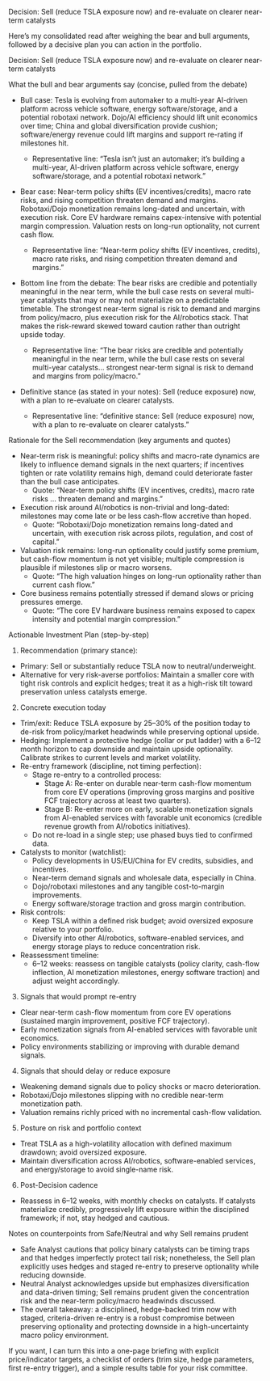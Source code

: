 Decision: Sell (reduce TSLA exposure now) and re-evaluate on clearer near-term catalysts

Here’s my consolidated read after weighing the bear and bull arguments, followed by a decisive plan you can action in the portfolio.

Decision: Sell (reduce TSLA exposure now) and re-evaluate on clearer near-term catalysts

What the bull and bear arguments say (concise, pulled from the debate)
- Bull case: Tesla is evolving from automaker to a multi-year AI-driven platform across vehicle software, energy software/storage, and a potential robotaxi network. Dojo/AI efficiency should lift unit economics over time; China and global diversification provide cushion; software/energy revenue could lift margins and support re-rating if milestones hit.
  - Representative line: “Tesla isn’t just an automaker; it’s building a multi-year, AI-driven platform across vehicle software, energy software/storage, and a potential robotaxi network.”

- Bear case: Near-term policy shifts (EV incentives/credits), macro rate risks, and rising competition threaten demand and margins. Robotaxi/Dojo monetization remains long-dated and uncertain, with execution risk. Core EV hardware remains capex-intensive with potential margin compression. Valuation rests on long-run optionality, not current cash flow.
  - Representative line: “Near-term policy shifts (EV incentives, credits), macro rate risks, and rising competition threaten demand and margins.”

- Bottom line from the debate: The bear risks are credible and potentially meaningful in the near term, while the bull case rests on several multi-year catalysts that may or may not materialize on a predictable timetable. The strongest near-term signal is risk to demand and margins from policy/macro, plus execution risk for the AI/robotics stack. That makes the risk-reward skewed toward caution rather than outright upside today.
  - Representative line: “The bear risks are credible and potentially meaningful in the near term, while the bull case rests on several multi-year catalysts… strongest near-term signal is risk to demand and margins from policy/macro.”

- Definitive stance (as stated in your notes): Sell (reduce exposure) now, with a plan to re-evaluate on clearer catalysts.
  - Representative line: “definitive stance: Sell (reduce exposure) now, with a plan to re-evaluate on clearer catalysts.”

Rationale for the Sell recommendation (key arguments and quotes)
- Near-term risk is meaningful: policy shifts and macro-rate dynamics are likely to influence demand signals in the next quarters; if incentives tighten or rate volatility remains high, demand could deteriorate faster than the bull case anticipates.
  - Quote: “Near-term policy shifts (EV incentives, credits), macro rate risks … threaten demand and margins.”
- Execution risk around AI/robotics is non-trivial and long-dated: milestones may come late or be less cash-flow accretive than hoped.
  - Quote: “Robotaxi/Dojo monetization remains long-dated and uncertain, with execution risk across pilots, regulation, and cost of capital.”
- Valuation risk remains: long-run optionality could justify some premium, but cash-flow momentum is not yet visible; multiple compression is plausible if milestones slip or macro worsens.
  - Quote: “The high valuation hinges on long-run optionality rather than current cash flow.”
- Core business remains potentially stressed if demand slows or pricing pressures emerge.
  - Quote: “The core EV hardware business remains exposed to capex intensity and potential margin compression.”

Actionable Investment Plan (step-by-step)
1) Recommendation (primary stance):
- Primary: Sell or substantially reduce TSLA now to neutral/underweight.
- Alternative for very risk-averse portfolios: Maintain a smaller core with tight risk controls and explicit hedges; treat it as a high-risk tilt toward preservation unless catalysts emerge.

2) Concrete execution today
- Trim/exit: Reduce TSLA exposure by 25–30% of the position today to de-risk from policy/market headwinds while preserving optional upside.
- Hedging: Implement a protective hedge (collar or put ladder) with a 6–12 month horizon to cap downside and maintain upside optionality. Calibrate strikes to current levels and market volatility.
- Re-entry framework (discipline, not timing perfection):
  - Stage re-entry to a controlled process:
    - Stage A: Re-enter on durable near-term cash-flow momentum from core EV operations (improving gross margins and positive FCF trajectory across at least two quarters).
    - Stage B: Re-enter more on early, scalable monetization signals from AI-enabled services with favorable unit economics (credible revenue growth from AI/robotics initiatives).
  - Do not re-load in a single step; use phased buys tied to confirmed data.
- Catalysts to monitor (watchlist):
  - Policy developments in US/EU/China for EV credits, subsidies, and incentives.
  - Near-term demand signals and wholesale data, especially in China.
  - Dojo/robotaxi milestones and any tangible cost-to-margin improvements.
  - Energy software/storage traction and gross margin contribution.
- Risk controls:
  - Keep TSLA within a defined risk budget; avoid oversized exposure relative to your portfolio.
  - Diversify into other AI/robotics, software-enabled services, and energy storage plays to reduce concentration risk.
- Reassessment timeline:
  - 6–12 weeks: reassess on tangible catalysts (policy clarity, cash-flow inflection, AI monetization milestones, energy software traction) and adjust weight accordingly.

3) Signals that would prompt re-entry
- Clear near-term cash-flow momentum from core EV operations (sustained margin improvement, positive FCF trajectory).
- Early monetization signals from AI-enabled services with favorable unit economics.
- Policy environments stabilizing or improving with durable demand signals.

4) Signals that should delay or reduce exposure
- Weakening demand signals due to policy shocks or macro deterioration.
- Robotaxi/Dojo milestones slipping with no credible near-term monetization path.
- Valuation remains richly priced with no incremental cash-flow validation.

5) Posture on risk and portfolio context
- Treat TSLA as a high-volatility allocation with defined maximum drawdown; avoid oversized exposure.
- Maintain diversification across AI/robotics, software-enabled services, and energy/storage to avoid single-name risk.

6) Post-Decision cadence
- Reassess in 6–12 weeks, with monthly checks on catalysts. If catalysts materialize credibly, progressively lift exposure within the disciplined framework; if not, stay hedged and cautious.

Notes on counterpoints from Safe/Neutral and why Sell remains prudent
- Safe Analyst cautions that policy binary catalysts can be timing traps and that hedges imperfectly protect tail risk; nonetheless, the Sell plan explicitly uses hedges and staged re-entry to preserve optionality while reducing downside.
- Neutral Analyst acknowledges upside but emphasizes diversification and data-driven timing; Sell remains prudent given the concentration risk and the near-term policy/macro headwinds discussed.
- The overall takeaway: a disciplined, hedge-backed trim now with staged, criteria-driven re-entry is a robust compromise between preserving optionality and protecting downside in a high-uncertainty macro policy environment.

If you want, I can turn this into a one-page briefing with explicit price/indicator targets, a checklist of orders (trim size, hedge parameters, first re-entry trigger), and a simple results table for your risk committee.